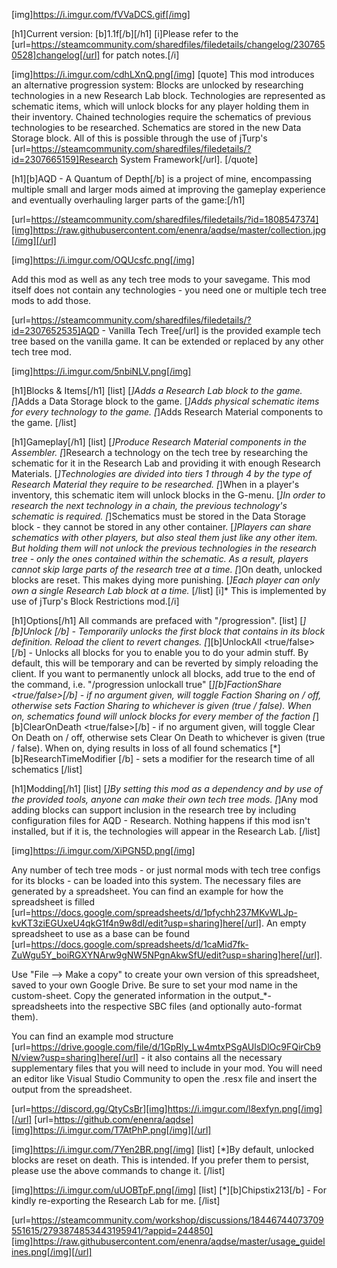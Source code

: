 [img]https://i.imgur.com/fVVaDCS.gif[/img]

[h1]Current version: [b]1.1f[/b][/h1]
[i]Please refer to the [url=https://steamcommunity.com/sharedfiles/filedetails/changelog/2307650528]changelog[/url] for patch notes.[/i]

[img]https://i.imgur.com/cdhLXnQ.png[/img]
[quote]
This mod introduces an alternative progression system: Blocks are unlocked by researching technologies in a new Research Lab block. Technologies are represented as schematic items, which will unlock blocks for any player holding them in their inventory. Chained technologies require the schematics of previous technologies to be researched. Schematics are stored in the new Data Storage block. All of this is possible through the use of jTurp's [url=https://steamcommunity.com/sharedfiles/filedetails/?id=2307665159]Research System Framework[/url].
[/quote]

[h1][b]AQD - A Quantum of Depth[/b] is a project of mine, encompassing multiple small and larger mods aimed at improving the gameplay experience and eventually overhauling larger parts of the game:[/h1]

[url=https://steamcommunity.com/sharedfiles/filedetails/?id=1808547374][img]https://raw.githubusercontent.com/enenra/aqdse/master/collection.jpg[/img][/url]


[img]https://i.imgur.com/OQUcsfc.png[/img]

Add this mod as well as any tech tree mods to your savegame. This mod itself does not contain any technologies - you need one or multiple tech tree mods to add those.

[url=https://steamcommunity.com/sharedfiles/filedetails/?id=2307652535]AQD - Vanilla Tech Tree[/url] is the provided example tech tree based on the vanilla game. It can be extended or replaced by any other tech tree mod.


[img]https://i.imgur.com/5nbiNLV.png[/img]

[h1]Blocks & Items[/h1]
[list]
[*]Adds a Research Lab block to the game.
[*]Adds a Data Storage block to the game.
[*]Adds physical schematic items for every technology to the game.
[*]Adds Research Material components to the game.
[/list]

[h1]Gameplay[/h1]
[list]
[*]Produce Research Material components in the Assembler.
[*]Research a technology on the tech tree by researching the schematic for it in the Research Lab and providing it with enough Research Materials.
[*]Technologies are divided into tiers 1 through 4 by the type of Research Material they require to be researched.
[*]When in a player's inventory, this schematic item will unlock blocks in the G-menu.
[*]In order to research the next technology in a chain, the previous technology's schematic is required.
[*]Schematics must be stored in the Data Storage block - they cannot be stored in any other container.
[*]Players can share schematics with other players, but also steal them just like any other item. But holding them will not unlock the previous technologies in the research tree - only the ones contained within the schematic. As a result, players cannot skip large parts of the research tree at a time.
[*]On death, unlocked blocks are reset. This makes dying more punishing. 
[*]Each player can only own a single Research Lab block at a time.*
[/list]
[i]* This is implemented by use of jTurp's Block Restrictions mod.[/i]

[h1]Options[/h1]
All commands are prefaced with "/progression".
[list]
[*][b]Unlock <schematicType>[/b] - Temporarily unlocks the first block that contains <schematicType> in its block definition. Reload the client to revert changes.
[*][b]UnlockAll <true/false>[/b] - Unlocks all blocks for you to enable you to do your admin stuff. By default, this will be temporary and can be reverted by simply reloading the client. If you want to permanently unlock all blocks, add true to the end of the command, i.e. "/progression unlockall true"
[*][b]FactionShare <true/false>[/b] - if no argument given, will toggle Faction Sharing on / off, otherwise sets Faction Sharing to whichever is given (true / false). When on, schematics found will unlock blocks for every member of the faction
[*][b]ClearOnDeath <true/false>[/b] - if no argument given, will toggle Clear On Death on / off, otherwise sets Clear On Death to whichever is given (true / false). When on, dying results in loss of all found schematics
[*][b]ResearchTimeModifier <float>[/b] - sets a modifier for the research time of all schematics
[/list]

[h1]Modding[/h1]
[list]
[*]By setting this mod as a dependency and by use of the provided tools, anyone can make their own tech tree mods.
[*]Any mod adding blocks can support inclusion in the research tree by including configuration files for AQD - Research. Nothing happens if this mod isn't installed, but if it is, the technologies will appear in the Research Lab.
[/list]


[img]https://i.imgur.com/XiPGN5D.png[/img]

Any number of tech tree mods - or just normal mods with tech tree configs for its blocks - can be loaded into this system. The necessary files are generated by a spreadsheet. You can find an example for how the spreadsheet is filled [url=https://docs.google.com/spreadsheets/d/1pfychh237MKvWLJp-kvKT3ziEGUxeU4qkG1f4n9w8dI/edit?usp=sharing]here[/url]. An empty spreadsheet to use as a base can be found [url=https://docs.google.com/spreadsheets/d/1caMid7fk-ZuWgu5Y_boiRGXYNArw9gNW5NPgnAkwSfU/edit?usp=sharing]here[/url]. 

Use "File --> Make a copy" to create your own version of this spreadsheet, saved to your own Google Drive. Be sure to set your mod name in the custom-sheet. Copy the generated information in the output_*-spreadsheets into the respective SBC files (and optionally auto-format them). 

You can find an example mod structure [url=https://drive.google.com/file/d/1GpRly_Lw4mtxPSgAUlsDlOc9FQirCb9N/view?usp=sharing]here[/url] - it also contains all the necessary supplementary files that you will need to include in your mod. You will need an editor like Visual Studio Community to open the .resx file and insert the output from the spreadsheet.


[url=https://discord.gg/QtyCsBr][img]https://i.imgur.com/l8exfyn.png[/img][/url]
[url=https://github.com/enenra/aqdse][img]https://i.imgur.com/T7AtPhP.png[/img][/url]

[img]https://i.imgur.com/7Yen2BR.png[/img]
[list]
[*]By default, unlocked blocks are reset on death. This is intended. If you prefer them to persist, please use the above commands to change it.
[/list]

[img]https://i.imgur.com/uUOBTpF.png[/img]
[list]
[*][b]Chipstix213[/b] - For kindly re-exporting the Research Lab for me.
[/list]

[url=https://steamcommunity.com/workshop/discussions/18446744073709551615/2793874853443195941/?appid=244850][img]https://raw.githubusercontent.com/enenra/aqdse/master/usage_guidelines.png[/img][/url]